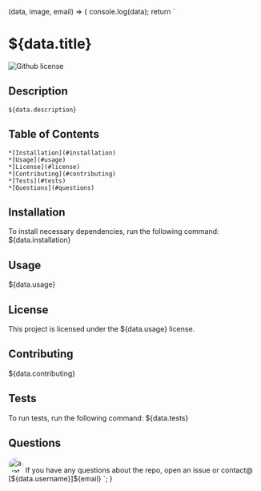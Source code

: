 (data, image, email) => {
      console.log(data);
      return `
  # ${data.title}
  ![Github license](https://img.shields.io/badge/license-MIT-blue.svg)
  ## Description
    ${data.description}
   ## Table of Contents
    *[Installation](#installation)
    *[Usage](#usage)
    *[License](#license)
    *[Contributing](#contributing)
    *[Tests](#tests)
    *[Questions](#questions)
    
  ## Installation
  To install necessary dependencies, run the following command:
      ${data.installation}
  ## Usage
  ${data.usage}
  ## License
  This project is licensed under the ${data.usage} license.
  ## Contributing
  ${data.contributing}
  ## Tests
  To run tests, run the following command:
      ${data.tests}
  ## Questions
  <img src="${image}" alt="avatar" style="border-radius: 16px" width="30"/>
  If you have any questions about the repo, open an issue or contact@
  [${data.username}]${email}
    `;
    }
